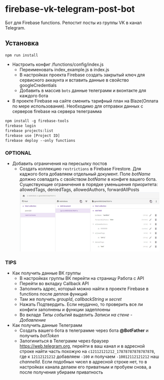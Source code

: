 # firebase-vk-telegram-post-bot

Бот для Firebase functions. Репостит посты из группы VK в канал Telegram.

## Установка

```
npm run install
```

- Настроить конфиг /functions/config/index.js
  - Переименовать index_example.js в index.js
  - В настройках проекта Firebase создать закрытый ключ для сервисного аккаунта и вставить данные в свойство googleCredentials
  - Добавить в массив `bots` данные телеграмм и вконтакте для каждого бота
- В проекте Firebase на сайте сменить тарифный план на Blaze(Оплата по мере использования). Необходимо для отправки данных с серверов firebase на сервера телеграмма

```
npm install -g firebase-tools
firebase login
firebase projects:list
firebase use [Project ID]
firebase deploy --only functions
```

### OPTIONAL

- Добавить ограничения на пересылку постов
  - Создать коллекцию `restrictions` в Firebase Firestore. Для каджого бота добавляем отдельный документ. Поле _botName_ должно совпадать с свойством _botName_ в конфиге вашего бота.
    Существующие ограничения в порядке уменьшения приоритета: allowedTags, deniedTags, allowedAuthors, forwardAllPosts
    ![Пример с необходимыми полями](/firestore_restrictions_example.jpg)

### TIPS

- Как получить данные ВК группы
  - В настройках группы ВК перейти на страницу Работа с API
  - Перейти во вкладку Callback API
  - Заполнить адрес, который можно найти в проекте Firebase в functions после деплоя функций
  - Там же получить _groupId_, _callbackString_ и _secret_
  - Нажать Подтвердить. Если неудачно, то проверить все ли конфиги заполнены и функции задеплоены
  - Во вкладе _Типы событий_ выделить _Записи на стене - Добавление_
- Как получить данные Телеграмм
  - Создать вашего бота в телеграмме через бота **@BotFather** и получить _botToken_
  - Залогиниться в Телеграмм через браузер https://web.telegram.org, перейти в ваш канал и в адресной строке найти часть похожую на `c12112121212_17878787878787878`, где к `12112121212` добавляем `-100` и получаем `-10012112121212` наш _channelId_. Если подобных чисел в адресной строке нет, то в настройках канала делаем его приватным и пробуем снова, а после получения убираем приватность
